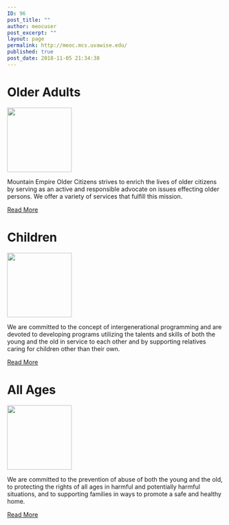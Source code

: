 ```yaml
---
ID: 96
post_title: ""
author: meocuser
post_excerpt: ""
layout: page
permalink: http://meoc.mcs.uvawise.edu/
published: true
post_date: 2018-11-05 21:34:38
---
```

<h1>Older Adults</h1>
<img src="http://meoc.mcs.uvawise.edu/wp-content/uploads/2018/11/OlderAdults.png" alt="" width="150" height="150" />

Mountain Empire Older Citizens strives to enrich the lives of older citizens by serving as an active and responsible advocate on issues effecting older persons. We offer a variety of services that fulfill this mission.

<a role="button" href="#">
Read More
</a>
<h1>Children</h1>
<img src="http://meoc.mcs.uvawise.edu/wp-content/uploads/2018/11/Children.png" alt="" width="150" height="150" />

We are committed to the concept of intergenerational programming and are devoted to developing programs utilizing the talents and skills of both the young and the old in service to each other and by supporting relatives caring for children other than their own.

<a role="button" href="#">
Read More
</a>
<h1>All Ages</h1>
<img src="http://meoc.mcs.uvawise.edu/wp-content/uploads/2018/11/AllAges.png" alt="" width="150" height="150" />

We are committed to the prevention of abuse of both the young and the old, to protecting the rights of all ages in harmful and potentially harmful situations, and to supporting families in ways to promote a safe and healthy home.

<a role="button" href="#">
Read More
</a>
